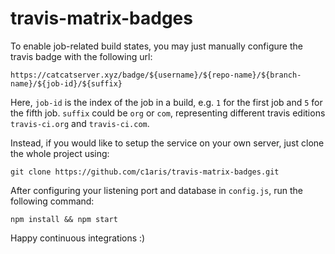 # travis-matrix-badges

To enable job-related build states, you may just manually configure the travis badge with the following url:

```
https://catcatserver.xyz/badge/${username}/${repo-name}/${branch-name}/${job-id}/${suffix}
```

Here, `job-id` is the index of the job in a build, e.g. `1` for the first job and `5` for the fifth job. `suffix` could be `org` or `com`, representing different travis editions `travis-ci.org` and `travis-ci.com`.

Instead, if you would like to setup the service on your own server, just clone the whole project using:

```
git clone https://github.com/c1aris/travis-matrix-badges.git
```

After configuring your listening port and database in `config.js`, run the following command:

```
npm install && npm start
```

Happy continuous integrations :)
